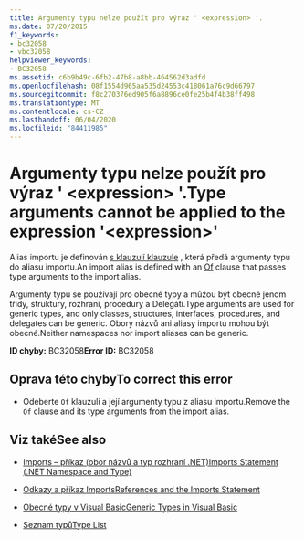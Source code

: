 ```yaml
---
title: Argumenty typu nelze použít pro výraz ' <expression> '.
ms.date: 07/20/2015
f1_keywords:
- bc32058
- vbc32058
helpviewer_keywords:
- BC32058
ms.assetid: c6b9b49c-6fb2-47b8-a8bb-464562d3adfd
ms.openlocfilehash: 08f1554d965aa535d24553c418061a76c9d66797
ms.sourcegitcommit: f8c270376ed905f6a8896ce0fe25b4f4b38ff498
ms.translationtype: MT
ms.contentlocale: cs-CZ
ms.lasthandoff: 06/04/2020
ms.locfileid: "84411985"
---
```

# <a name="type-arguments-cannot-be-applied-to-the-expression-expression"></a><span data-ttu-id="ad9a1-102">Argumenty typu nelze použít pro výraz ' \<expression> '.</span><span class="sxs-lookup"><span data-stu-id="ad9a1-102">Type arguments cannot be applied to the expression '\<expression>'</span></span>
<span data-ttu-id="ad9a1-103">Alias importu je definován [s klauzulí klauzule](../language-reference/statements/of-clause.md) , která předá argumenty typu do aliasu importu.</span><span class="sxs-lookup"><span data-stu-id="ad9a1-103">An import alias is defined with an [Of](../language-reference/statements/of-clause.md) clause that passes type arguments to the import alias.</span></span>  
  
 <span data-ttu-id="ad9a1-104">Argumenty typu se používají pro obecné typy a můžou být obecné jenom třídy, struktury, rozhraní, procedury a Delegáti.</span><span class="sxs-lookup"><span data-stu-id="ad9a1-104">Type arguments are used for generic types, and only classes, structures, interfaces, procedures, and delegates can be generic.</span></span> <span data-ttu-id="ad9a1-105">Obory názvů ani aliasy importu mohou být obecné.</span><span class="sxs-lookup"><span data-stu-id="ad9a1-105">Neither namespaces nor import aliases can be generic.</span></span>  
  
 <span data-ttu-id="ad9a1-106">**ID chyby:** BC32058</span><span class="sxs-lookup"><span data-stu-id="ad9a1-106">**Error ID:** BC32058</span></span>  
  
## <a name="to-correct-this-error"></a><span data-ttu-id="ad9a1-107">Oprava této chyby</span><span class="sxs-lookup"><span data-stu-id="ad9a1-107">To correct this error</span></span>  
  
- <span data-ttu-id="ad9a1-108">Odeberte `Of` klauzuli a její argumenty typu z aliasu importu.</span><span class="sxs-lookup"><span data-stu-id="ad9a1-108">Remove the `Of` clause and its type arguments from the import alias.</span></span>  
  
## <a name="see-also"></a><span data-ttu-id="ad9a1-109">Viz také</span><span class="sxs-lookup"><span data-stu-id="ad9a1-109">See also</span></span>

- [<span data-ttu-id="ad9a1-110">Imports – příkaz (obor názvů a typ rozhraní .NET)</span><span class="sxs-lookup"><span data-stu-id="ad9a1-110">Imports Statement (.NET Namespace and Type)</span></span>](../language-reference/statements/imports-statement-net-namespace-and-type.md)
- [<span data-ttu-id="ad9a1-111">Odkazy a příkaz Imports</span><span class="sxs-lookup"><span data-stu-id="ad9a1-111">References and the Imports Statement</span></span>](../programming-guide/program-structure/references-and-the-imports-statement.md)

- [<span data-ttu-id="ad9a1-112">Obecné typy v Visual Basic</span><span class="sxs-lookup"><span data-stu-id="ad9a1-112">Generic Types in Visual Basic</span></span>](../programming-guide/language-features/data-types/generic-types.md)
- [<span data-ttu-id="ad9a1-113">Seznam typů</span><span class="sxs-lookup"><span data-stu-id="ad9a1-113">Type List</span></span>](../language-reference/statements/type-list.md)
